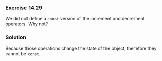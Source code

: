 ### Exercise 14.29

We did not define a `const` version of the increment and decrement operators.
Why not?

### Solution

Because those operations change the state of the object, therefore they cannot
be `const`.
